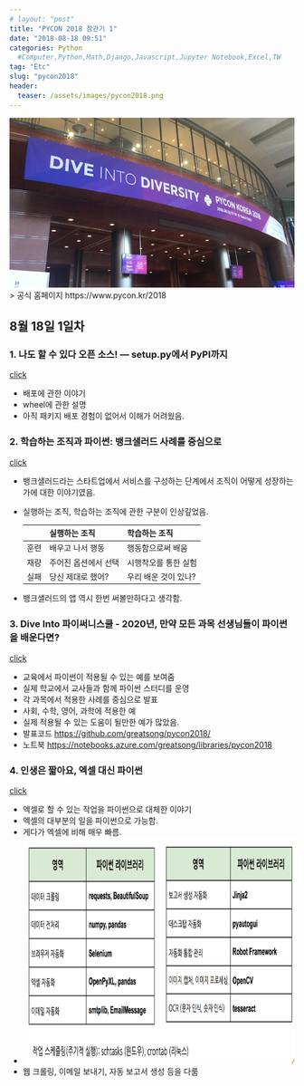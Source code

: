 ```yaml
---
# layout: "post"
title: "PYCON 2018 참관기 1"
date: "2018-08-18 09:51"
categories: Python
  #Computer,Python,Math,Django,Javascript,Jupyter Notebook,Excel,TW
tag: "Etc"
slug: "pycon2018"
header:
  teaser: /assets/images/pycon2018.png
---
```

<img src="/assets/images/pycon2018.png" width="600" height="300">
> 공식 홈페이지  https://www.pycon.kr/2018

## 8월 18일 1일차

### 1. 나도 할 수 있다 오픈 소스! — setup.py에서 PyPI까지 
[click](https://www.pycon.kr/2018/program/38)
- 배포에 관한 이야기
- wheel에 관한 설명
- 아직 패키지 배포 경험이 없어서 이해가 어려웠음.

### 2. 학습하는 조직과 파이썬: 뱅크샐러드 사례를 중심으로
[click](https://www.pycon.kr/2018/program/82)
- 뱅크샐러드라는 스타트업에서 서비스를 구성하는 단계에서 조직이 어떻게 성장하는가에 대한 이야기였음.
- 실행하는 조직, 학습하는 조직에 관한 구분이 인상깊었음.

    |      	| 실행하는 조직        	| 학습하는 조직        	|
    |------	|----------------------	|----------------------	|
    | 훈련 	| 배우고 나서 행동     	| 행동함으로써 배움    	|
    | 재량 	| 주어진 옵션에서 선택 	| 시행착오를 통한 실험 	|
    | 실패 	| 당신 제대로 했어?    	| 우리 배운 것이 있나? 	|

- 뱅크샐러드의 앱 역시 한번 써볼만하다고 생각함.

### 3. Dive Into 파이써니스쿨 - 2020년, 만약 모든 과목 선생님들이 파이썬을 배운다면?
[click](https://www.pycon.kr/2018/program/15)
- 교육에서 파이썬이 적용될 수 있는 예를 보여줌
- 실제 학교에서 교사들과 함께 파이썬 스터디를 운영
- 각 과목에서 적용한 사례를 중심으로 발표
- 사회, 수학, 영어, 과학에 적용한 예
- 실제 적용될 수 있는 도움이 될만한 예가 많았음.
- 발표코드 https://github.com/greatsong/pycon2018/ 
- 노트북 https://notebooks.azure.com/greatsong/libraries/pycon2018 


### 4. 인생은 짧아요, 엑셀 대신 파이썬
[click](https://www.pycon.kr/2018/program/29)
- 엑셀로 할 수 있는 작업을 파이썬으로 대체한 이야기
- 엑셀의 대부분의 일을 파이썬으로 가능함.
- 게다가 엑셀에 비해 매우 빠름.
- <img src="/assets/images/excel_auto.png" width="600" height="400">
- 웹 크롤링, 이메일 보내기, 자동 보고서 생성 등을 다룸

